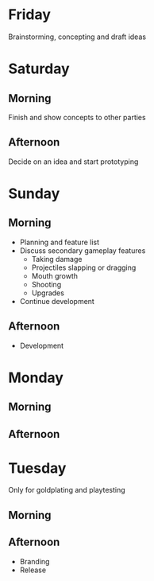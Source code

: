 # Friday
Brainstorming, concepting and draft ideas
# Saturday
## Morning
Finish and show concepts to other parties
## Afternoon
Decide on an idea and start prototyping
# Sunday
## Morning
- Planning and feature list
- Discuss secondary gameplay features
	- Taking damage
	- Projectiles slapping or dragging
	- Mouth growth
	- Shooting
	- Upgrades
- Continue development
## Afternoon
- Development
# Monday
## Morning
## Afternoon
# Tuesday
Only for goldplating and playtesting 
## Morning
## Afternoon
- Branding
- Release
